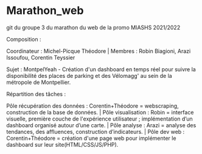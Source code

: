# Marathon_web
git du groupe 3 du marathon du web de la promo MIASHS 2021/2022

Composition :

Coordinateur : Michel-Picque Théodore |
Membres : Robin Biagioni, Arazi Issoufou, Corentin Teyssier
 
Sujet : MontpelYeah - Création d'un dashboard en temps réel pour suivre la disponibilité des places de parking et des Vélomagg' au sein de la métropole de Montpellier.

Répartition des tâches :

  Pôle récupération des données : Corentin+Théodore = webscraping, construction de la base de données. |
  Pôle visualisation : Robin = interface visuelle, première couche de l'expérience utilisateur ; implémentation d’un dashboard organisé autour d’une carte. |
  Pôle analyse : Arazi = analyse des tendances, des affluences, construction d’indicateurs. |
  Pôle dev web : Corentin+Théodore = création d'une page web pour implémenter le dashboard sur leur site(HTML/CSS/JS/PHP).
